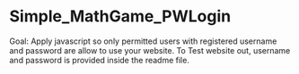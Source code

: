 # Simple_MathGame_PWLogin

Goal: Apply javascript so only permitted users with registered username and password are allow to use your website.
      To Test website out, username and password is provided inside the readme file. 
